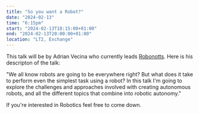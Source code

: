 ```yaml
---
title: "So you want a Robot?"
date: "2024-02-13"
time: "6:15pm"
start: "2024-02-13T18:15:00+01:00"
end: "2024-02-13T20:00:00+01:00"
location: "LT2, Exchange"
---
```


This talk will be by Adrian Vecina who currently leads [Robonotts](https://robonotts.github.io/). Here is his descripton of the talk:

"We all know robots are going to be everywhere right? But what does it take to perform even the simplest task using a robot? In this talk I'm going to explore the challenges and approaches involved with creating autonomous robots, and all the different topics that combine into robotic autonomy."

If you're interested in Robotics feel free to come down.